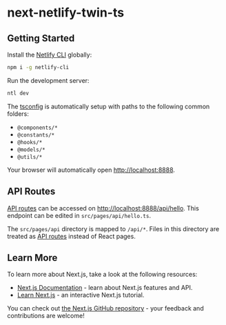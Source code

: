 # next-netlify-twin-ts

## Getting Started

Install the [Netlify CLI](https://github.com/netlify/cli) globally:

```bash
npm i -g netlify-cli
```

Run the development server:

```bash
ntl dev
```

The [tsconfig](tsconfig.json) is automatically setup with paths to the following common folders:

- `@components/*`
- `@constants/*`
- `@hooks/*`
- `@models/*`
- `@utils/*`

Your browser will automatically open [http://localhost:8888](http://localhost:8888).

## API Routes

[API routes](https://nextjs.org/docs/api-routes/introduction) can be accessed on [http://localhost:8888/api/hello](http://localhost:8888/api/hello). This endpoint can be edited in `src/pages/api/hello.ts`.

The `src/pages/api` directory is mapped to `/api/*`. Files in this directory are treated as [API routes](https://nextjs.org/docs/api-routes/introduction) instead of React pages.

## Learn More

To learn more about Next.js, take a look at the following resources:

- [Next.js Documentation](https://nextjs.org/docs) - learn about Next.js features and API.
- [Learn Next.js](https://nextjs.org/learn) - an interactive Next.js tutorial.

You can check out [the Next.js GitHub repository](https://github.com/vercel/next.js/) - your feedback and contributions are welcome!
